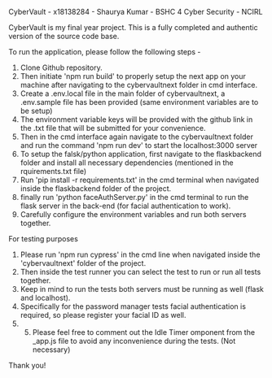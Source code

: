 CyberVault - x18138284 - Shaurya Kumar - BSHC 4 Cyber Security - NCIRL

CyberVault is my final year project. This is a fully completed and authentic version of the source code base.

To run the application, please follow the following steps - 

1. Clone Github repository.
2. Then initiate 'npm run build' to properly setup the next app on your machine after navigating to the cybervaultnext folder in cmd interface.
3. Create a .env.local file in the main folder of cybervaultnext, a .env.sample file has been provided (same environment variables are to be setup)
4. The environment variable keys will be provided with the github link in the .txt file that will be submitted for your convenience.
5. Then in the cmd interface again navigate to the cybervaultnext folder and run the command 'npm run dev' to start the localhost:3000 server
6. To setup the falsk/python application, first navigate to the flaskbackend folder and install all necessary dependencies (mentioned in the rquirements.txt file)
7. Run 'pip install -r requirements.txt' in the cmd terminal when navigated inside the flaskbackend folder of the project.
8. finally run 'python faceAuthServer.py' in the cmd terminal to run the flask server in the back-end (for facial authentication to work).
9. Carefully configure the environment variables and run both servers together.

For testing purposes 
1. Please run 'npm run cypress' in the cmd line when navigated inside the 'cybervaultnext' folder of the project.
2. Then inside the test runner you can select the test to run or run all tests together.
3. Keep in mind to run the tests both servers must be running as well (flask and localhost).
4. Specifically for the password manager tests facial authentication is required, so please register your facial ID as well.
5. 5. Please feel free to comment out the Idle Timer omponent from the _app.js file to avoid any inconvenience during the tests. (Not necessary)

Thank you!
